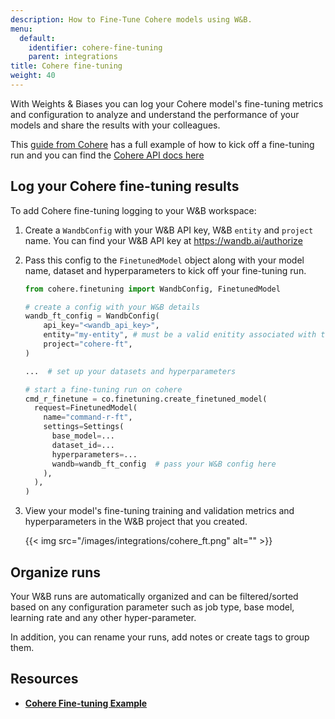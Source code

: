 ```yaml
---
description: How to Fine-Tune Cohere models using W&B.
menu:
  default:
    identifier: cohere-fine-tuning
    parent: integrations
title: Cohere fine-tuning
weight: 40
---
```

With Weights & Biases you can log your Cohere model's fine-tuning metrics and configuration to analyze and understand the performance of your models and share the results with your colleagues. 

This [guide from Cohere](https://docs.cohere.com/page/convfinqa-finetuning-wandb) has a full example of how to kick off a fine-tuning run and you can find the [Cohere API docs here](https://docs.cohere.com/reference/createfinetunedmodel#request.body.settings.wandb)

## Log your Cohere fine-tuning results

To add Cohere fine-tuning logging to your W&B workspace:

1. Create a `WandbConfig` with your W&B API key, W&B `entity` and `project` name. You can find your W&B API key at https://wandb.ai/authorize

2. Pass this config to the `FinetunedModel` object along with your model name, dataset and hyperparameters to kick off your fine-tuning run.


    ```python
    from cohere.finetuning import WandbConfig, FinetunedModel

    # create a config with your W&B details
    wandb_ft_config = WandbConfig(
        api_key="<wandb_api_key>",
        entity="my-entity", # must be a valid enitity associated with the provided API key
        project="cohere-ft",
    )

    ...  # set up your datasets and hyperparameters

    # start a fine-tuning run on cohere
    cmd_r_finetune = co.finetuning.create_finetuned_model(
      request=FinetunedModel(
        name="command-r-ft",
        settings=Settings(
          base_model=...
          dataset_id=...
          hyperparameters=...
          wandb=wandb_ft_config  # pass your W&B config here
        ),
      ),
    )
    ```

3. View your model's fine-tuning training and validation metrics and hyperparameters in the W&B project that you created.

    {{< img src="/images/integrations/cohere_ft.png" alt="" >}}


## Organize runs

Your W&B runs are automatically organized and can be filtered/sorted based on any configuration parameter such as job type, base model, learning rate and any other hyper-parameter.

In addition, you can rename your runs, add notes or create tags to group them.


## Resources

* **[Cohere Fine-tuning Example](https://github.com/cohere-ai/notebooks/blob/kkt_ft_cookbooks/notebooks/finetuning/convfinqa_finetuning_wandb.ipynb)**
